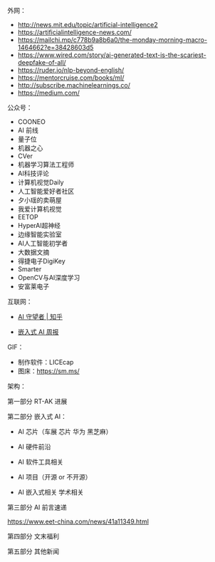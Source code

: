 外网：

- http://news.mit.edu/topic/artificial-intelligence2
- https://artificialintelligence-news.com/
- https://mailchi.mp/c778b9a8b6a0/the-monday-morning-macro-1464662?e=38428603d5
- https://www.wired.com/story/ai-generated-text-is-the-scariest-deepfake-of-all/
- https://ruder.io/nlp-beyond-english/
- https://mentorcruise.com/books/ml/
- http://subscribe.machinelearnings.co/
- https://medium.com/

公众号：

- COONEO
- AI 前线
- 量子位
- 机器之心
- CVer
- 机器学习算法工程师
- AI科技评论
- 计算机视觉Daily
- 人工智能爱好者社区
- 夕小瑶的卖萌屋
- 我爱计算机视觉
- EETOP
- HyperAI超神经 
- 边缘智能实验室
- AI人工智能初学者
- 大数据文摘
-  得捷电子DigiKey
-  Smarter
-  OpenCV与AI深度学习
-  安富莱电子

互联网：

- [AI 守望者 | 知乎](https://www.zhihu.com/column/c_1342921772660961280)

- [嵌入式 AI 周报](https://github.com/ysh329/embedded-ai.bi-weekly)

GIF：

- 制作软件：LICEcap
- 图床：https://sm.ms/



架构：

第一部分 RT-AK 进展

第二部分 嵌入式 AI：

- AI 芯片（车展 芯片 华为 黑芝麻）
- AI 硬件前沿
- AI 软件工具相关 
- AI 项目（开源 or 不开源）

- AI 嵌入式相关 学术相关

第三部分 AI 前言速递

https://www.eet-china.com/news/41a11349.html

第四部分 文末福利

第五部分 其他新闻